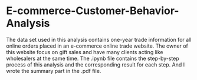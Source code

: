 # E-commerce-Customer-Behavior-Analysis
The data set used in this analysis contains one-year trade information for all online orders placed in an e-commerce online trade website. The owner of this website focus on gift sales and have many clients acting like wholesalers at the same time.
The .ipynb file contains the step-by-step process of this analysis and the corresponding result for each step.
And I wrote the summary part in the .pdf file.
